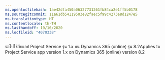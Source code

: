 ```yaml
---
ms.openlocfilehash: 1ae42dfa450a06327731261fb84ca2e1ff5b0178
ms.sourcegitcommit: 11a61db54119503e82faec5f99c4273e8d1247e5
ms.translationtype: HT
ms.contentlocale: th-TH
ms.lasthandoff: 10/16/2020
ms.locfileid: "4070338"
---
```

<span data-ttu-id="d4f1f-101">นำไปใช้กับแอป Project Service รุ่น 1.x บน Dynamics 365 (online) รุ่น 8.2</span><span class="sxs-lookup"><span data-stu-id="d4f1f-101">Applies to Project Service app version 1.x on Dynamics 365 (online) version 8.2</span></span>


